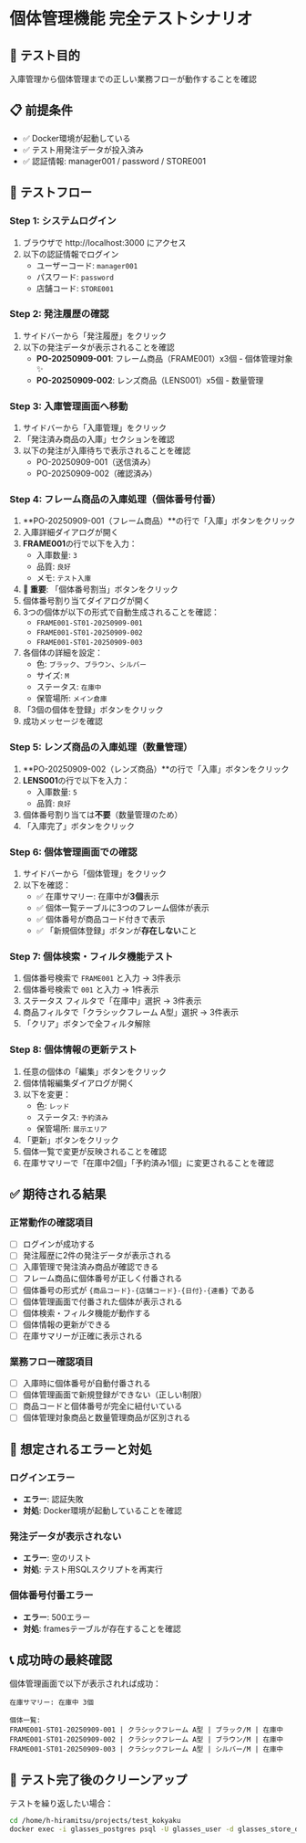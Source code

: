 # 個体管理機能 完全テストシナリオ

## 🎯 テスト目的
入庫管理から個体管理までの正しい業務フローが動作することを確認

## 📋 前提条件
- ✅ Docker環境が起動している
- ✅ テスト用発注データが投入済み
- ✅ 認証情報: manager001 / password / STORE001

## 🔄 テストフロー

### Step 1: システムログイン
1. ブラウザで http://localhost:3000 にアクセス
2. 以下の認証情報でログイン
   - ユーザーコード: `manager001`
   - パスワード: `password`
   - 店舗コード: `STORE001`

### Step 2: 発注履歴の確認
1. サイドバーから「発注履歴」をクリック
2. 以下の発注データが表示されることを確認
   - **PO-20250909-001**: フレーム商品（FRAME001）x3個 - 個体管理対象 ✨
   - **PO-20250909-002**: レンズ商品（LENS001）x5個 - 数量管理

### Step 3: 入庫管理画面へ移動
1. サイドバーから「入庫管理」をクリック
2. 「発注済み商品の入庫」セクションを確認
3. 以下の発注が入庫待ちで表示されることを確認
   - PO-20250909-001（送信済み）
   - PO-20250909-002（確認済み）

### Step 4: フレーム商品の入庫処理（個体番号付番）
1. **PO-20250909-001（フレーム商品）**の行で「入庫」ボタンをクリック
2. 入庫詳細ダイアログが開く
3. **FRAME001**の行で以下を入力：
   - 入庫数量: `3`
   - 品質: `良好`
   - メモ: `テスト入庫`
4. **🔑 重要**: 「個体番号割当」ボタンをクリック
5. 個体番号割り当てダイアログが開く
6. 3つの個体が以下の形式で自動生成されることを確認：
   - `FRAME001-ST01-20250909-001`
   - `FRAME001-ST01-20250909-002`
   - `FRAME001-ST01-20250909-003`
7. 各個体の詳細を設定：
   - 色: `ブラック`、`ブラウン`、`シルバー`
   - サイズ: `M`
   - ステータス: `在庫中`
   - 保管場所: `メイン倉庫`
8. 「3個の個体を登録」ボタンをクリック
9. 成功メッセージを確認

### Step 5: レンズ商品の入庫処理（数量管理）
1. **PO-20250909-002（レンズ商品）**の行で「入庫」ボタンをクリック
2. **LENS001**の行で以下を入力：
   - 入庫数量: `5`
   - 品質: `良好`
3. 個体番号割り当ては**不要**（数量管理のため）
4. 「入庫完了」ボタンをクリック

### Step 6: 個体管理画面での確認
1. サイドバーから「個体管理」をクリック
2. 以下を確認：
   - ✅ 在庫サマリー: 在庫中が**3個**表示
   - ✅ 個体一覧テーブルに3つのフレーム個体が表示
   - ✅ 個体番号が商品コード付きで表示
   - ✅ 「新規個体登録」ボタンが**存在しない**こと

### Step 7: 個体検索・フィルタ機能テスト
1. 個体番号検索で `FRAME001` と入力 → 3件表示
2. 個体番号検索で `001` と入力 → 1件表示
3. ステータス フィルタで「在庫中」選択 → 3件表示
4. 商品フィルタで「クラシックフレーム A型」選択 → 3件表示
5. 「クリア」ボタンで全フィルタ解除

### Step 8: 個体情報の更新テスト
1. 任意の個体の「編集」ボタンをクリック
2. 個体情報編集ダイアログが開く
3. 以下を変更：
   - 色: `レッド`
   - ステータス: `予約済み`
   - 保管場所: `展示エリア`
4. 「更新」ボタンをクリック
5. 個体一覧で変更が反映されることを確認
6. 在庫サマリーで「在庫中2個」「予約済み1個」に変更されることを確認

## ✅ 期待される結果

### 正常動作の確認項目
- [ ] ログインが成功する
- [ ] 発注履歴に2件の発注データが表示される
- [ ] 入庫管理で発注済み商品が確認できる
- [ ] フレーム商品に個体番号が正しく付番される
- [ ] 個体番号の形式が `{商品コード}-{店舗コード}-{日付}-{連番}` である
- [ ] 個体管理画面で付番された個体が表示される
- [ ] 個体検索・フィルタ機能が動作する
- [ ] 個体情報の更新ができる
- [ ] 在庫サマリーが正確に表示される

### 業務フロー確認項目
- [ ] 入庫時に個体番号が自動付番される
- [ ] 個体管理画面で新規登録ができない（正しい制限）
- [ ] 商品コードと個体番号が完全に紐付いている
- [ ] 個体管理対象商品と数量管理商品が区別される

## 🚨 想定されるエラーと対処

### ログインエラー
- **エラー**: 認証失敗
- **対処**: Docker環境が起動していることを確認

### 発注データが表示されない
- **エラー**: 空のリスト
- **対処**: テスト用SQLスクリプトを再実行

### 個体番号付番エラー
- **エラー**: 500エラー
- **対処**: framesテーブルが存在することを確認

## 📞 成功時の最終確認

個体管理画面で以下が表示されれば成功：
```
在庫サマリー: 在庫中 3個

個体一覧:
FRAME001-ST01-20250909-001 | クラシックフレーム A型 | ブラック/M | 在庫中
FRAME001-ST01-20250909-002 | クラシックフレーム A型 | ブラウン/M | 在庫中  
FRAME001-ST01-20250909-003 | クラシックフレーム A型 | シルバー/M | 在庫中
```

## 🔄 テスト完了後のクリーンアップ

テストを繰り返したい場合：
```bash
cd /home/h-hiramitsu/projects/test_kokyaku
docker exec -i glasses_postgres psql -U glasses_user -d glasses_store_db < setup_individual_management_test.sql
```